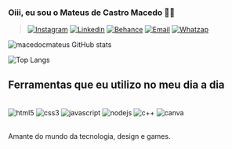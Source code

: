 ### Oiii, eu sou o Mateus de Castro Macedo 🙋‍♂️

>[![Instagram](https://img.shields.io/badge/Instagram-E4405F?style=for-the-badge&logo=instagram&logoColor=white)](https://www.instagram.com/mateus_cmacedo/)
[![Linkedin](https://img.shields.io/badge/LinkedIn-0077B5?style=for-the-badge&logo=linkedin&logoColor=white)](https://www.linkedin.com/in/mateus-macedo-767620233/)
[![Behance](https://img.shields.io/badge/Behance-0054F7?style=for-the-badge&logo=behance&logoColor=white)](https://www.behance.net/mateusdesigneng?tracking_source=search_projects%7Cmateusdesigneng)
[![Email](https://img.shields.io/badge/Gmail-D14836?style=for-the-badge&logo=gmail&logoColor=white)](mailto:mateusmacedoeng@gmail.com)
[![Whatzap](https://img.shields.io/badge/WhatsApp-25D366?style=for-the-badge&logo=whatsapp&logoColor=white)](https://web.whatsapp.com/send?phone=5512991628524)

![macedocmateus GitHub stats](https://github-readme-stats.vercel.app/api?username=macedocmateus&show_icons=true&theme=dracula)

![Top Langs](https://github-readme-stats.vercel.app/api/top-langs/?username=macedocmateus&hide_progress=false)


## Ferramentas que eu utilizo no meu dia a dia

<div> <br>

<img align="center" alt="html5" src="https://img.shields.io/badge/HTML5-E34F26?style=for-the-badge&logo=html5&logoColor=white" />

<img align="center" alt="css3" src="https://img.shields.io/badge/CSS3-1572B6?style=for-the-badge&logo=css3&logoColor=white" />

<img align="center" alt="javascript" src="https://img.shields.io/badge/JavaScript-F7DF1E?style=for-the-badge&logo=javascript&logoColor=black" />

<img align="center" alt="nodejs" src="https://img.shields.io/badge/Node.js-43853D?style=for-the-badge&logo=node.js&logoColor=white" />

<img align="center" alt="c++" src="https://img.shields.io/badge/C%2B%2B-00599C?style=for-the-badge&logo=c%2B%2B&logoColor=white" />

<img align="center" alt="canva" src="https://img.shields.io/badge/Canva-%2300C4CC.svg?&style=for-the-badge&logo=Canva&logoColor=white" />
</div> <br>

<p>
Amante do mundo da tecnologia, design e games.
</p>

